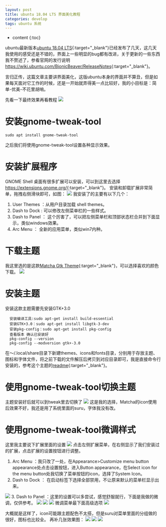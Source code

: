 ```yaml
---
layout: post
title: ubuntu 18.04 LTS 界面美化教程
categories: develop
tags: ubuntu 系统
---
```


* content
{:toc}

ubuntu最新版本[ubuntu 18.04 LTS](https://www.ubuntu.com/download/desktop){:target="_blank"}已经发布了几天，这几天我使用的感受还是不错的，界面上一些明显的bug都有改进，关于更新的一些东西我不赘述了，参看官网的发行说明<https://wiki.ubuntu.com/BionicBeaver/ReleaseNotes>{:target="_blank"}。

言归正传，这篇文章主要讲界面美化，这版ubuntu本身的界面并不算丑，但是如果每天面对它工作的时候，还是一开始就弄得美一点比较好，我的小目标是：简单-优美-不花里胡哨。<!-- more -->

先看一下最终效果再看教程
![](http://tva2.sinaimg.com/large/7bb8bd97gy1fu6o4aw7osj211y0lcb29.jpg)




# 安装gnome-tweak-tool

```shell
sudo apt install gnome-tweak-tool
```

之后我们将使用gnome-tweak-tool设置各种显示效果。

# 安装扩展程序

GNOME Shell 桌面有很多扩展可以安装，可以到这里去选择<https://extensions.gnome.org/>{:target="_blank"}。
安装和卸载扩展非常简单，拖拽右侧滑块即可，如图：
![](http://tva2.sinaimg.com/large/7bb8bd97gy1fu6o5tveq0g20id060t94.gif)
我安装了的主要有以下几个：

1. User Themes ：从用户目录加载 shell themes。
2. Dash to Dock : 可以修改左侧菜单栏的一些样式。
3. Dash to Panel ： 这个厉害了，可以把左侧菜单栏和顶部状态栏合并到下面显示，类似windows效果。
4. Arc Menu ： 全新的应用菜单，类似win7内种。

# 下载主题

我这里选的是这款[Matcha Gtk Theme](https://www.gnome-look.org/p/1187179/){:target="_blank"}，可以选择喜欢的颜色下载。
![](http://tva2.sinaimg.com/large/7bb8bd97gy1fu6o6ru9zwj20nw0f9mzb.jpg)

# 安装主题

安装这款主题需要先安装GTK+3.0

```shell
  安装编译工具:sudo apt-get install build-essential
  安装GTK+3.0：sudo apt-get install libgtk-3-dev
  安装pkg-config：sudo apt-get install pkg-config
  查看版本 确认已安装好
  pkg-config --version
  pkg-config --modversion gtk+-3.0
```

在～/.local/share目录下新建themes、icons和fonts目录，分别用于存放主题、图标和字体文件，将之前下载的文件解压后拷贝到对应目录即可，我是直接命令行安装的，参考这个主题的[readme](https://github.com/vinceliuice/matcha){:target="_blank"}。

# 使用gnome-tweak-tool切换主题

主题安装好后就可以到tweak里去切换了
![](http://tva2.sinaimg.com/large/7bb8bd97gy1fu6o7q76j2j20jg0dvjsb.jpg)
这是我的选择，Matcha的icon使用后效果不好，我还是用了系统里面的suru，字体我没有改。

# 使用gnome-tweak-tool微调样式

这里我主要说下扩展里面的设置
![](http://tva2.sinaimg.com/large/7bb8bd97gy1fu6o8bvg93j20jg0dvmyp.jpg)
点击左侧扩展菜单，在右侧显示了我们安装过的扩展，点击扩展的设置按钮进行调整。

1. Arc Menu ：我只改了一处，在Appearance>Customize menu button appearance处点击设置按钮，进入Button appearance，在Select icon for the menu button处我切换了菜单按钮的icon，选择了System Icon。
2. Dash to Dock ： 在启动标签下选择全部禁用，不让原来默认的菜单栏显示出来。

![](http://tva2.sinaimg.com/large/7bb8bd97gy1fzl6fbdjb1j20h20cgab4.jpg)
3. Dash to Panel ：这里的设置可以多尝试，感觉舒服就行，下面是我做的微调，仅供参考。
![](http://tva2.sinaimg.com/large/7bb8bd97gy1fu6o934x6sj20go0j6gmv.jpg)
![](http://tva2.sinaimg.com/large/7bb8bd97gy1fu6o9z2ccoj20go0j6jsv.jpg)
![](http://tva2.sinaimg.com/large/7bb8bd97gy1fu6oaed3vjj20go0j6myk.jpg)
微调菜单最下面高级选项
![](http://tva2.sinaimg.com/large/7bb8bd97gy1fu6oaty10kj20a304njru.jpg)

大概就是这样了，icon可能跟主题配色不太搭，但是suru对菜单里面的分组做的很好，图标也比较全。
再补几张效果图：
![](http://tva2.sinaimg.com/large/7bb8bd97gy1fu6obiwc6tj211y0lckjl.jpg)
![](http://tva2.sinaimg.com/large/7bb8bd97gy1fu6obwlbymj20oq0fzwgh.jpg)
![](http://tva2.sinaimg.com/large/7bb8bd97gy1fu6ocdf3ygg20g40h1e81.gif)
